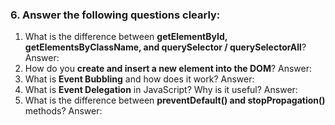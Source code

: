 
### 6. Answer the following questions clearly:

1. What is the difference between **getElementById, getElementsByClassName, and querySelector / querySelectorAll**?
   Answer:
2. How do you **create and insert a new element into the DOM**?
   Answer:
3. What is **Event Bubbling** and how does it work?
   Answer:
4. What is **Event Delegation** in JavaScript? Why is it useful?
   Answer:
5. What is the difference between **preventDefault() and stopPropagation()** methods?
   Answer:

